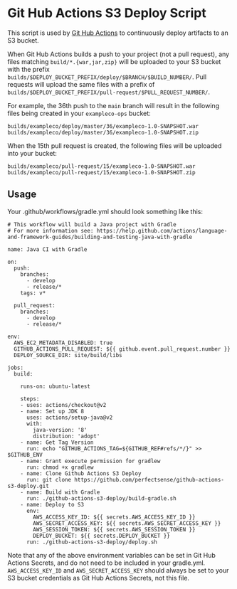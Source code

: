 # Git Hub Actions S3 Deploy Script

This script is used by [Git Hub Actions](https://github.com/features/actions) to continuously deploy artifacts to an S3 bucket.

When Git Hub Actions builds a push to your project (not a pull request), any files matching `build/*.{war,jar,zip}` will be uploaded to your S3 bucket with the prefix `builds/$DEPLOY_BUCKET_PREFIX/deploy/$BRANCH/$BUILD_NUMBER/`. Pull requests will upload the same files with a prefix of `builds/$DEPLOY_BUCKET_PREFIX/pull-request/$PULL_REQUEST_NUMBER/`.

For example, the 36th push to the `main` branch will result in the following files being created in your `exampleco-ops` bucket:

```
builds/exampleco/deploy/master/36/exampleco-1.0-SNAPSHOT.war
builds/exampleco/deploy/master/36/exampleco-1.0-SNAPSHOT.zip
```

When the 15th pull request is created, the following files will be uploaded into your bucket:
```
builds/exampleco/pull-request/15/exampleco-1.0-SNAPSHOT.war
builds/exampleco/pull-request/15/exampleco-1.0-SNAPSHOT.zip
```

## Usage

Your .github/workflows/gradle.yml should look something like this:

```
# This workflow will build a Java project with Gradle
# For more information see: https://help.github.com/actions/language-and-framework-guides/building-and-testing-java-with-gradle

name: Java CI with Gradle

on:
  push:
    branches: 
      - develop
      - release/*
    tags: v*

  pull_request:
    branches: 
      - develop
      - release/*

env:
  AWS_EC2_METADATA_DISABLED: true
  GITHUB_ACTIONS_PULL_REQUEST: ${{ github.event.pull_request.number }}
  DEPLOY_SOURCE_DIR: site/build/libs

jobs:
  build:

    runs-on: ubuntu-latest

    steps:
    - uses: actions/checkout@v2
    - name: Set up JDK 8
      uses: actions/setup-java@v2
      with:
        java-version: '8'
        distribution: 'adopt'
    - name: Get Tag Version
      run: echo "GITHUB_ACTIONS_TAG=${GITHUB_REF#refs/*/}" >> $GITHUB_ENV
    - name: Grant execute permission for gradlew
      run: chmod +x gradlew
    - name: Clone Github Actions S3 Deploy
      run: git clone https://github.com/perfectsense/github-actions-s3-deploy.git
    - name: Build with Gradle
      run: ./github-actions-s3-deploy/build-gradle.sh
    - name: Deploy to S3
      env:
        AWS_ACCESS_KEY_ID: ${{ secrets.AWS_ACCESS_KEY_ID }}
        AWS_SECRET_ACCESS_KEY: ${{ secrets.AWS_SECRET_ACCESS_KEY }}
        AWS_SESSION_TOKEN: ${{ secrets.AWS_SESSION_TOKEN }}
        DEPLOY_BUCKET: ${{ secrets.DEPLOY_BUCKET }}
      run: ./github-actions-s3-deploy/deploy.sh

```

Note that any of the above environment variables can be set in Git Hub Actions Secrets, and do not need to be included in your gradle.yml. `AWS_ACCESS_KEY_ID` and `AWS_SECRET_ACCESS_KEY` should always be set to your S3 bucket credentials as Git Hub Actions Secrets, not this file.


